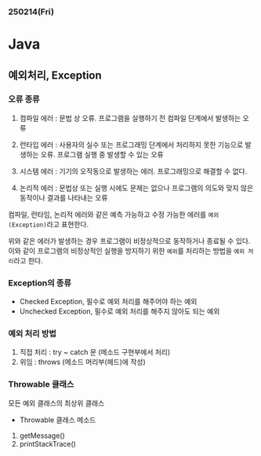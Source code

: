 ### 250214(Fri)

# Java

## 예외처리, Exception

### 오류 종류
1. 컴파일 에러 : 문법 상 오류. 프로그램을 실행하기 전 컴파일 단계에서 발생하는 오류

2. 런타입 에러 : 사용자의 실수 또는 프로그래밍 단계에서 처리하지 못한 기능으로 발생하는 오류. 프로그램 실행 중 발생할 수 있는 오류

3. 시스템 에러 : 기기의 오작동으로 발생하는 에러. 프로그래밍으로 해결할 수 없다.

4. 논리적 에러 : 문법상 또는 실행 시에도 문제는 없으나 프로그램의 의도와 맞지 않은 동작이나 결과를 나타내는 오류

컴파일, 런타임, 논리적 에러와 같은 예측 가능하고 수정 가능한 에러를 `예외(Exception)`라고 표현한다.

위와 같은 에러가 발생하는 경우 프로그램이 비정상적으로 동작하거나 종료될 수 있다. 
이와 같이 프로그램의 비정상적인 실행을 방지하기 위한 `예외`를 처리하는 방법을 `예외 처리`라고 한다. 

### Exception의 종류
- Checked Exception, 필수로 예외 처리를 해주어야 하는 예외
- Unchecked Exception, 필수로 예외 처리를 해주지 않아도 되는 예외

### 예외 처리 방법
1. 직접 처리 : try ~ catch 문 (메소드 구현부에서 처리)
2. 위임 : throws (메소드 머리부(헤드)에 작성)

### Throwable 클래스 
모든 예외 클래스의 최상위 클래스

- Throwable 클래스 메소드
1. getMessage()
2. printStackTrace()